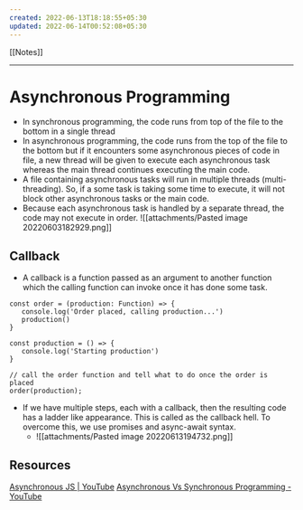 ```yaml
---
created: 2022-06-13T18:18:55+05:30
updated: 2022-06-14T00:52:08+05:30
---
```

[[Notes]]

---
# Asynchronous Programming
- In synchronous programming, the code runs from top of the file to the bottom in a single thread
- In asynchronous programming, the code runs from the top of the file to the bottom but if it encounters some asynchronous pieces of code in file, a new thread will be given to execute each asynchronous task whereas the main thread continues executing the main code. 
- A file containing asynchronous tasks will run in multiple threads (multi-threading). So, if a some task is taking some time to execute, it will not block other asynchronous tasks or the main code.
- Because each asynchronous task is handled by a separate thread, the code may not execute in order.
![[attachments/Pasted image 20220603182929.png]]

## Callback
- A callback is a function passed as an argument to another function which the calling function can invoke once it has done some task.
 ```JS
const order = (production: Function) => {
	console.log('Order placed, calling production...')
	production()
}

const production = () => {
	console.log('Starting production')
}

// call the order function and tell what to do once the order is placed
order(production);
```

- If we have multiple steps, each with a callback, then the resulting code has a ladder like appearance. This is called as the callback hell. To overcome this, we use promises and async-await syntax.
	- ![[attachments/Pasted image 20220613194732.png]]

## Resources
[Asynchronous JS | YouTube](https://www.youtube.com/watch?v=ZYb_ZU8LNxs&t=788s)
[Asynchronous Vs Synchronous Programming - YouTube](https://www.youtube.com/watch?v=Kpn2ajSa92c)
